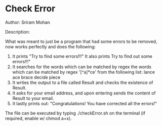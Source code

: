 # Check Error

Author: Sriram Mohan

Description:

What was meant to just be a program that had some errors to be removed, now works perfectly and does the following:
  1. It prints "Try to find some errors!!!"
     It also prints Try to find out some errors!!!"
  2. It searches for the words which can be matched by regex the words which can be matched by regex '[^a]\*ce' from the following list: 
     lance
     ace
     brace
     decide
     piece
  3. It wrties the output to a file called Result and checks the existence of Result.
  4. It asks for your email address, and upon entering sends the content of Result to your email.
  5. It lastly prints out: "Congratulations! You have corrected all the errors!"

The file can be executed by typing ./checkError.sh on the terminal (if required, enable w/ chmod a+x).
